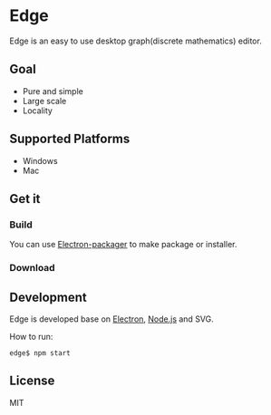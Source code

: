 # Edge
Edge is an easy to use desktop graph(discrete mathematics) editor.

## Goal
- Pure and simple
- Large scale
- Locality

## Supported Platforms
- Windows
- Mac

## Get it

### Build
You can use [Electron-packager](https://github.com/electron-userland/electron-packager) to make package or installer.

### Download


## Development
Edge is developed base on [Electron](https://github.com/electron/electron), [Node.js](https://github.com/nodejs/node) and SVG.

How to run:

	edge$ npm start


## License
MIT
